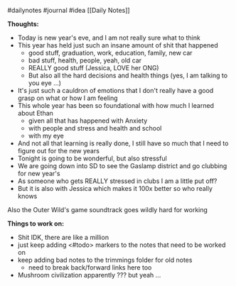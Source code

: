 #dailynotes #journal #idea
[[Daily Notes]]

**Thoughts:**
- Today is new year's eve, and I am not really sure what to think
- This year has held just such an insane amount of shit that happened 
	- good stuff, graduation, work, education, family, new car
	- bad stuff, health, people, yeah, old car
	- REALLY good stuff (Jessica, LOVE her ONG)
	- But also all the hard decisions and health things (yes, I am talking to you eye ...)
- It's just such a cauldron of emotions that I don't really have a good grasp on what or how I am feeling
- This whole year has been so foundational with how much I learned about Ethan
	- given all that has happened with Anxiety
	- with people and stress and health and school
	- with my eye
- And not all that learning is really done, I still have so much that I need to figure out for the new years 
- Tonight is going to be wonderful, but also stressful
- We are going down into SD to see the Gaslamp district and go clubbing for new year's 
- As someone who gets REALLY stressed in clubs I am a little put off? 
- But it is also with Jessica which makes it 100x better so who really knows 

Also the Outer Wild's game soundtrack goes wildly hard for working

**Things to work on:**
- Shit IDK, there are like a million
- just keep adding <#todo> markers to the notes that need to be worked on
- keep adding bad notes to the trimmings folder for old notes
	- need to break back/forward links here too 
- Mushroom civilization apparently ??? but yeah ...